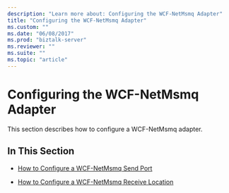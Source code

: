```yaml
---
description: "Learn more about: Configuring the WCF-NetMsmq Adapter"
title: "Configuring the WCF-NetMsmq Adapter"
ms.custom: ""
ms.date: "06/08/2017"
ms.prod: "biztalk-server"
ms.reviewer: ""
ms.suite: ""
ms.topic: "article"
---
```

# Configuring the WCF-NetMsmq Adapter
This section describes how to configure a WCF-NetMsmq adapter.  
  
## In This Section  
  
-   [How to Configure a WCF-NetMsmq Send Port](../core/how-to-configure-a-wcf-netmsmq-send-port.md)  
  
-   [How to Configure a WCF-NetMsmq Receive Location](../core/how-to-configure-a-wcf-netmsmq-receive-location.md)
